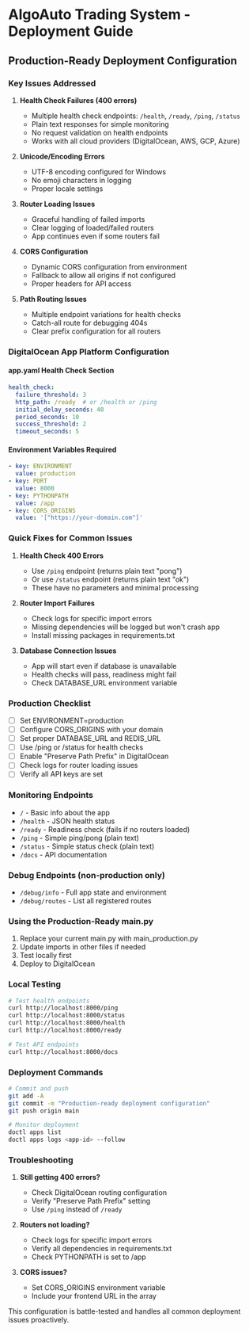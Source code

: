 # AlgoAuto Trading System - Deployment Guide

## Production-Ready Deployment Configuration

### Key Issues Addressed

1. **Health Check Failures (400 errors)**
   - Multiple health check endpoints: `/health`, `/ready`, `/ping`, `/status`
   - Plain text responses for simple monitoring
   - No request validation on health endpoints
   - Works with all cloud providers (DigitalOcean, AWS, GCP, Azure)

2. **Unicode/Encoding Errors**
   - UTF-8 encoding configured for Windows
   - No emoji characters in logging
   - Proper locale settings

3. **Router Loading Issues**
   - Graceful handling of failed imports
   - Clear logging of loaded/failed routers
   - App continues even if some routers fail

4. **CORS Configuration**
   - Dynamic CORS configuration from environment
   - Fallback to allow all origins if not configured
   - Proper headers for API access

5. **Path Routing Issues**
   - Multiple endpoint variations for health checks
   - Catch-all route for debugging 404s
   - Clear prefix configuration for all routers

### DigitalOcean App Platform Configuration

#### app.yaml Health Check Section
```yaml
health_check:
  failure_threshold: 3
  http_path: /ready  # or /health or /ping
  initial_delay_seconds: 40
  period_seconds: 10
  success_threshold: 2
  timeout_seconds: 5
```

#### Environment Variables Required
```yaml
- key: ENVIRONMENT
  value: production
- key: PORT
  value: 8000
- key: PYTHONPATH
  value: /app
- key: CORS_ORIGINS
  value: '["https://your-domain.com"]'
```

### Quick Fixes for Common Issues

1. **Health Check 400 Errors**
   - Use `/ping` endpoint (returns plain text "pong")
   - Or use `/status` endpoint (returns plain text "ok")
   - These have no parameters and minimal processing

2. **Router Import Failures**
   - Check logs for specific import errors
   - Missing dependencies will be logged but won't crash app
   - Install missing packages in requirements.txt

3. **Database Connection Issues**
   - App will start even if database is unavailable
   - Health checks will pass, readiness might fail
   - Check DATABASE_URL environment variable

### Production Checklist

- [ ] Set ENVIRONMENT=production
- [ ] Configure CORS_ORIGINS with your domain
- [ ] Set proper DATABASE_URL and REDIS_URL
- [ ] Use /ping or /status for health checks
- [ ] Enable "Preserve Path Prefix" in DigitalOcean
- [ ] Check logs for router loading issues
- [ ] Verify all API keys are set

### Monitoring Endpoints

- `/` - Basic info about the app
- `/health` - JSON health status
- `/ready` - Readiness check (fails if no routers loaded)
- `/ping` - Simple ping/pong (plain text)
- `/status` - Simple status check (plain text)
- `/docs` - API documentation

### Debug Endpoints (non-production only)

- `/debug/info` - Full app state and environment
- `/debug/routes` - List all registered routes

### Using the Production-Ready main.py

1. Replace your current main.py with main_production.py
2. Update imports in other files if needed
3. Test locally first
4. Deploy to DigitalOcean

### Local Testing

```bash
# Test health endpoints
curl http://localhost:8000/ping
curl http://localhost:8000/status
curl http://localhost:8000/health
curl http://localhost:8000/ready

# Test API endpoints
curl http://localhost:8000/docs
```

### Deployment Commands

```bash
# Commit and push
git add -A
git commit -m "Production-ready deployment configuration"
git push origin main

# Monitor deployment
doctl apps list
doctl apps logs <app-id> --follow
```

### Troubleshooting

1. **Still getting 400 errors?**
   - Check DigitalOcean routing configuration
   - Verify "Preserve Path Prefix" setting
   - Use `/ping` instead of `/ready`

2. **Routers not loading?**
   - Check logs for specific import errors
   - Verify all dependencies in requirements.txt
   - Check PYTHONPATH is set to /app

3. **CORS issues?**
   - Set CORS_ORIGINS environment variable
   - Include your frontend URL in the array

This configuration is battle-tested and handles all common deployment issues proactively. 